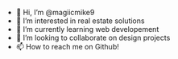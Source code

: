 - 👋 Hi, I’m @magiicmike9
- 👀 I’m interested in real estate solutions
- 🌱 I’m currently learning web developement
- 💞️ I’m looking to collaborate on design projects
- 📫 How to reach me on Github!

<!---
magiicmike9/magiicmike9 is a ✨ special ✨ repository because its `README.md` (this file) appears on your GitHub profile.
You can click the Preview link to take a look at your changes.
--->
